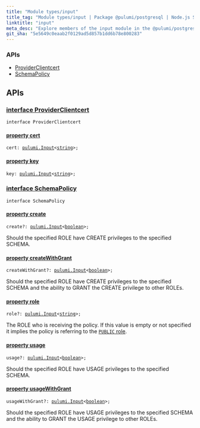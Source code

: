 ```yaml
---
title: "Module types/input"
title_tag: "Module types/input | Package @pulumi/postgresql | Node.js SDK"
linktitle: "input"
meta_desc: "Explore members of the input module in the @pulumi/postgresql package."
git_sha: "5e5649c0eaab2f0129ad5d857b1dd6b78e800283"
---
```


<!-- WARNING: this page was generated by a tool. Do not edit it by hand. -->
<!-- To change it, please see https://github.com/pulumi/docs/tree/master/tools/tscdocgen. -->






<h3>APIs</h3>
<ul class="api">
    <li><a href="#ProviderClientcert"><span class="symbol api"></span>ProviderClientcert</a></li>
    <li><a href="#SchemaPolicy"><span class="symbol api"></span>SchemaPolicy</a></li>
</ul>




<h2 id="apis">APIs</h2>
<h3 class="pdoc-module-header" id="ProviderClientcert" data-link-title="ProviderClientcert">
    <a href="https://github.com/pulumi/pulumi-postgresql/blob/5e5649c0eaab2f0129ad5d857b1dd6b78e800283/sdk/nodejs/types/input.ts#L7">
        interface <strong>ProviderClientcert</strong>
    </a>
</h3>

<pre class="highlight"><code><span class='kr'>interface</span> <span class='nx'>ProviderClientcert</span></code></pre>
<h4 class="pdoc-member-header" id="ProviderClientcert-cert">
<a class="pdoc-child-name" href="https://github.com/pulumi/pulumi-postgresql/blob/5e5649c0eaab2f0129ad5d857b1dd6b78e800283/sdk/nodejs/types/input.ts#L8">property <b>cert</b></a>
</h4>

<pre class="highlight"><code><span class='kd'></span>cert: <a href='/docs/reference/pkg/nodejs/pulumi/pulumi/#Input'>pulumi.Input</a>&lt;<span class='kd'><a href='https://developer.mozilla.org/en-US/docs/Web/JavaScript/Reference/Global_Objects/String'>string</a></span>&gt;;</code></pre>
<h4 class="pdoc-member-header" id="ProviderClientcert-key">
<a class="pdoc-child-name" href="https://github.com/pulumi/pulumi-postgresql/blob/5e5649c0eaab2f0129ad5d857b1dd6b78e800283/sdk/nodejs/types/input.ts#L9">property <b>key</b></a>
</h4>

<pre class="highlight"><code><span class='kd'></span>key: <a href='/docs/reference/pkg/nodejs/pulumi/pulumi/#Input'>pulumi.Input</a>&lt;<span class='kd'><a href='https://developer.mozilla.org/en-US/docs/Web/JavaScript/Reference/Global_Objects/String'>string</a></span>&gt;;</code></pre>
<h3 class="pdoc-module-header" id="SchemaPolicy" data-link-title="SchemaPolicy">
    <a href="https://github.com/pulumi/pulumi-postgresql/blob/5e5649c0eaab2f0129ad5d857b1dd6b78e800283/sdk/nodejs/types/input.ts#L12">
        interface <strong>SchemaPolicy</strong>
    </a>
</h3>

<pre class="highlight"><code><span class='kr'>interface</span> <span class='nx'>SchemaPolicy</span></code></pre>
<h4 class="pdoc-member-header" id="SchemaPolicy-create">
<a class="pdoc-child-name" href="https://github.com/pulumi/pulumi-postgresql/blob/5e5649c0eaab2f0129ad5d857b1dd6b78e800283/sdk/nodejs/types/input.ts#L16">property <b>create</b></a>
</h4>

<pre class="highlight"><code><span class='kd'></span>create?: <a href='/docs/reference/pkg/nodejs/pulumi/pulumi/#Input'>pulumi.Input</a>&lt;<span class='kd'><a href='https://developer.mozilla.org/en-US/docs/Web/JavaScript/Reference/Global_Objects/Boolean'>boolean</a></span>&gt;;</code></pre>

Should the specified ROLE have CREATE privileges to the specified SCHEMA.

<h4 class="pdoc-member-header" id="SchemaPolicy-createWithGrant">
<a class="pdoc-child-name" href="https://github.com/pulumi/pulumi-postgresql/blob/5e5649c0eaab2f0129ad5d857b1dd6b78e800283/sdk/nodejs/types/input.ts#L20">property <b>createWithGrant</b></a>
</h4>

<pre class="highlight"><code><span class='kd'></span>createWithGrant?: <a href='/docs/reference/pkg/nodejs/pulumi/pulumi/#Input'>pulumi.Input</a>&lt;<span class='kd'><a href='https://developer.mozilla.org/en-US/docs/Web/JavaScript/Reference/Global_Objects/Boolean'>boolean</a></span>&gt;;</code></pre>

Should the specified ROLE have CREATE privileges to the specified SCHEMA and the ability to GRANT the CREATE privilege to other ROLEs.

<h4 class="pdoc-member-header" id="SchemaPolicy-role">
<a class="pdoc-child-name" href="https://github.com/pulumi/pulumi-postgresql/blob/5e5649c0eaab2f0129ad5d857b1dd6b78e800283/sdk/nodejs/types/input.ts#L24">property <b>role</b></a>
</h4>

<pre class="highlight"><code><span class='kd'></span>role?: <a href='/docs/reference/pkg/nodejs/pulumi/pulumi/#Input'>pulumi.Input</a>&lt;<span class='kd'><a href='https://developer.mozilla.org/en-US/docs/Web/JavaScript/Reference/Global_Objects/String'>string</a></span>&gt;;</code></pre>

The ROLE who is receiving the policy.  If this value is empty or not specified it implies the policy is referring to the [`PUBLIC` role](https://www.postgresql.org/docs/current/static/sql-grant.html).

<h4 class="pdoc-member-header" id="SchemaPolicy-usage">
<a class="pdoc-child-name" href="https://github.com/pulumi/pulumi-postgresql/blob/5e5649c0eaab2f0129ad5d857b1dd6b78e800283/sdk/nodejs/types/input.ts#L28">property <b>usage</b></a>
</h4>

<pre class="highlight"><code><span class='kd'></span>usage?: <a href='/docs/reference/pkg/nodejs/pulumi/pulumi/#Input'>pulumi.Input</a>&lt;<span class='kd'><a href='https://developer.mozilla.org/en-US/docs/Web/JavaScript/Reference/Global_Objects/Boolean'>boolean</a></span>&gt;;</code></pre>

Should the specified ROLE have USAGE privileges to the specified SCHEMA.

<h4 class="pdoc-member-header" id="SchemaPolicy-usageWithGrant">
<a class="pdoc-child-name" href="https://github.com/pulumi/pulumi-postgresql/blob/5e5649c0eaab2f0129ad5d857b1dd6b78e800283/sdk/nodejs/types/input.ts#L32">property <b>usageWithGrant</b></a>
</h4>

<pre class="highlight"><code><span class='kd'></span>usageWithGrant?: <a href='/docs/reference/pkg/nodejs/pulumi/pulumi/#Input'>pulumi.Input</a>&lt;<span class='kd'><a href='https://developer.mozilla.org/en-US/docs/Web/JavaScript/Reference/Global_Objects/Boolean'>boolean</a></span>&gt;;</code></pre>

Should the specified ROLE have USAGE privileges to the specified SCHEMA and the ability to GRANT the USAGE privilege to other ROLEs.

